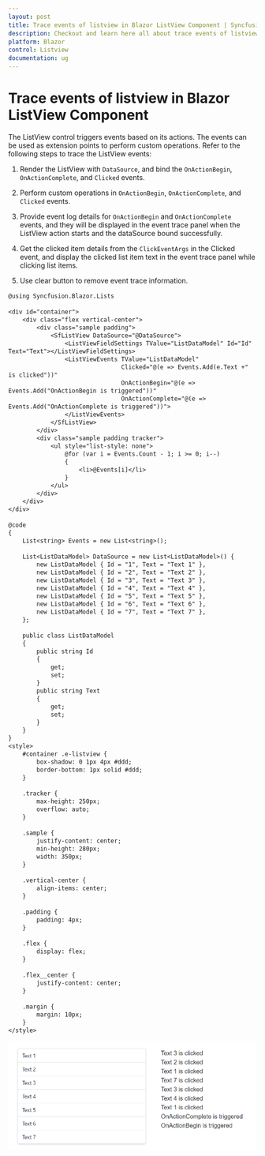 ```yaml
---
layout: post
title: Trace events of listview in Blazor ListView Component | Syncfusion
description: Checkout and learn here all about trace events of listview in Syncfusion Blazor ListView component, it's elements and more.
platform: Blazor
control: Listview
documentation: ug
---
```


# Trace events of listview in Blazor ListView Component

The ListView control triggers events based on its actions. The events can be used as extension points to perform custom operations. Refer to the following steps to trace the ListView events:

1. Render the ListView with `DataSource`, and bind the `OnActionBegin`, `OnActionComplete`, and `Clicked` events.

2. Perform custom operations in `OnActionBegin`, `OnActionComplete`, and `Clicked` events.

3. Provide event log details for `OnActionBegin` and `OnActionComplete` events, and they will be displayed in the event trace panel when the ListView action starts and the dataSource bound successfully.

4. Get the clicked item details from the `ClickEventArgs` in the Clicked event, and display the clicked list item text in the event trace panel while clicking list items.

5. Use clear button to remove event trace information.

```cshtml
@using Syncfusion.Blazor.Lists

<div id="container">
    <div class="flex vertical-center">
        <div class="sample padding">
            <SfListView DataSource="@DataSource">
                <ListViewFieldSettings TValue="ListDataModel" Id="Id" Text="Text"></ListViewFieldSettings>
                <ListViewEvents TValue="ListDataModel"
                                Clicked="@(e => Events.Add(e.Text +" is clicked"))"
                                OnActionBegin="@(e => Events.Add("OnActionBegin is triggered"))"
                                OnActionComplete="@(e => Events.Add("OnActionComplete is triggered"))">
                </ListViewEvents>
            </SfListView>
        </div>
        <div class="sample padding tracker">
            <ul style="list-style: none">
                @for (var i = Events.Count - 1; i >= 0; i--)
                {
                    <li>@Events[i]</li>
                }
            </ul>
        </div>
    </div>
</div>

@code
{
    List<string> Events = new List<string>();

    List<ListDataModel> DataSource = new List<ListDataModel>() {
        new ListDataModel { Id = "1", Text = "Text 1" },
        new ListDataModel { Id = "2", Text = "Text 2" },
        new ListDataModel { Id = "3", Text = "Text 3" },
        new ListDataModel { Id = "4", Text = "Text 4" },
        new ListDataModel { Id = "5", Text = "Text 5" },
        new ListDataModel { Id = "6", Text = "Text 6" },
        new ListDataModel { Id = "7", Text = "Text 7" },
    };

    public class ListDataModel
    {
        public string Id
        {
            get;
            set;
        }
        public string Text
        {
            get;
            set;
        }
    }
}
<style>
    #container .e-listview {
        box-shadow: 0 1px 4px #ddd;
        border-bottom: 1px solid #ddd;
    }

    .tracker {
        max-height: 250px;
        overflow: auto;
    }

    .sample {
        justify-content: center;
        min-height: 280px;
        width: 350px;
    }

    .vertical-center {
        align-items: center;
    }

    .padding {
        padding: 4px;
    }

    .flex {
        display: flex;
    }

    .flex__center {
        justify-content: center;
    }

    .margin {
        margin: 10px;
    }
</style>
```

![Displaying Event Action in Blazor ListView](../images/list/blazor-listview-trace-events.png)
